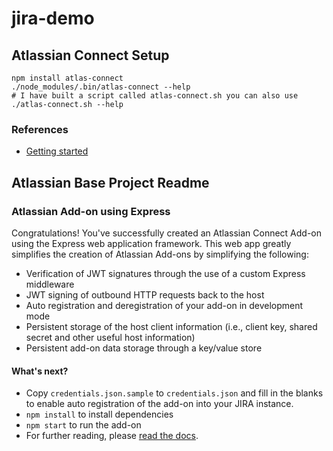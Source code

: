# jira-demo

## Atlassian Connect Setup
```
npm install atlas-connect
./node_modules/.bin/atlas-connect --help
# I have built a script called atlas-connect.sh you can also use
./atlas-connect.sh --help
```

### References
* [Getting started](https://developer.atlassian.com/cloud/confluence/getting-started/)

## Atlassian Base Project Readme
### Atlassian Add-on using Express

Congratulations! You've successfully created an Atlassian Connect Add-on using the Express web application framework. This web app greatly simplifies the creation of Atlassian Add-ons by simplifying the following:

* Verification of JWT signatures through the use of a custom Express middleware
* JWT signing of outbound HTTP requests back to the host
* Auto registration and deregistration of your add-on in development mode
* Persistent storage of the host client information (i.e., client key, shared secret and other useful host information)
* Persistent add-on data storage through a key/value store

#### What's next?

* Copy `credentials.json.sample` to `credentials.json` and fill in the blanks to enable auto registration of the add-on into your JIRA instance.
* `npm install` to install dependencies
* `npm start` to run the add-on
* For further reading, please [read the docs](https://bitbucket.org/atlassian/atlassian-connect-express/src/master/README.md#markdown-header-install-dependencies).

